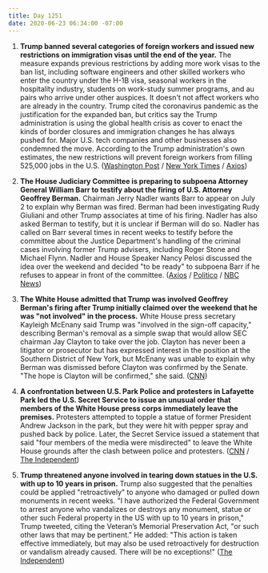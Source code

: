 ```yaml
---
title: Day 1251
date: 2020-06-23 06:34:00 -07:00
---
```


1. **Trump banned several categories of foreign workers and issued new restrictions on immigration visas until the end of the year.** The measure expands previous restrictions by adding more work visas to the ban list, including software engineers and other skilled workers who enter the country under the H-1B visa, seasonal workers in the hospitality industry, students on work-study summer programs, and au pairs who arrive under other auspices. It doesn't not affect workers who are already in the country. Trump cited the coronavirus pandemic as the justification for the expanded ban, but critics say the Trump administration is using the global health crisis as cover to enact the kinds of border closures and immigration changes he has always pushed for. Major U.S. tech companies and other businesses also condemned the move. According to the Trump administration's own estimates, the new restrictions will prevent foreign workers from filling 525,000 jobs in the U.S. ([Washington Post](https://www.washingtonpost.com/immigration/trump-immigration-workers-coronavirus/2020/06/22/3b969e88-b489-11ea-9b0f-c797548c1154_story.html) / [New York Times](https://www.nytimes.com/2020/06/22/us/politics/trump-h1b-work-visas.html) / [Axios](https://www.axios.com/tech-firms-blast-trumps-extended-h-1b-visa-restrictions-051d9158-3734-4dca-9124-37bf3914e1d4.html))

2. **The House Judiciary Committee is preparing to subpoena Attorney General William Barr to testify about the firing of U.S. Attorney Geoffrey Berman.** Chairman Jerry Nadler wants Barr to appear on July 2 to explain why Berman was fired. Berman had been investigating Rudy Giuliani and other Trump associates at time of his firing. Nadler has also asked Berman to testify, but it is unclear if Berman will do so. Nadler has called on Barr several times in recent weeks to testify before the committee about the Justice Department's handling of the criminal cases involving former Trump advisers, including Roger Stone and Michael Flynn. Nadler and House Speaker Nancy Pelosi discussed the idea over the weekend and decided "to be ready" to subpoena Barr if he refuses to appear in front of the committee. ([Axios](https://www.axios.com/house-judiciary-nadler-subpoena-attorney-general-bill-barr-4b3aa4de-a8cd-4bd9-93b2-5c51dd19c60b.html) / [Politico](https://www.politico.com/news/2020/06/22/barr-house-judiciary-panel-334764) / [NBC News](https://www.nbcnews.com/politics/politics-news/rep-nadler-preparing-subpoena-attorney-general-william-barr-testimony-n1231823))

3. **The White House admitted that Trump was involved Geoffrey Berman's firing after Trump initially claimed over the weekend that he was "not involved" in the process.** White House press secretary Kayleigh McEnany said Trump was "involved in the sign-off capacity," describing Berman's removal as a simple swap that would allow SEC chairman Jay Clayton to take over the job. Clayton has never been a litigator or prosecutor but has expressed interest in the position at the Southern District of New York, but McEnany was unable to explain why Berman was dismissed before Clayton was confirmed by the Senate. "The hope is Clayton will be confirmed," she said. ([CNN](https://www.cnn.com/2020/06/22/politics/trump-us-attorney-fired/index.html))

4. **A confrontation between U.S. Park Police and protesters in Lafayette Park led the U.S. Secret Service to issue an unusual order that members of the White House press corps immediately leave the premises.** Protesters attempted to topple a statue of former President Andrew Jackson in the park, but they were hit with pepper spray and pushed back by police. Later, the Secret Service issued a statement that said "four members of the media were misdirected" to leave the White House grounds after the clash between police and protesters. ([CNN](https://www.cnn.com/2020/06/22/politics/white-house-secret-service-press/index.html) / [The Independent](https://www.independent.co.uk/news/world/americas/us-politics/trump-white-house-journalists-secret-service-andrew-jackson-statue-protests-a9580701.html))

5. **Trump threatened anyone involved in tearing down statues in the U.S. with up to 10 years in prison.** Trump also suggested that the penalties could be applied "retroactively" to anyone who damaged or pulled down monuments in recent weeks. "I have authorized the Federal Government to arrest anyone who vandalizes or destroys any monument, statue or other such Federal property in the US with up to 10 years in prison," Trump tweeted, citing the Veteran’s Memorial Preservation Act, "or such other laws that may be pertinent." He added: "This action is taken effective immediately, but may also be used retroactively for destruction or vandalism already caused. There will be no exceptions!" ([The Independent](https://www.independent.co.uk/news/world/americas/us-politics/trump-protesters-destroy-monuments-statues-arrest-ten-years-prison-a9580916.html))
